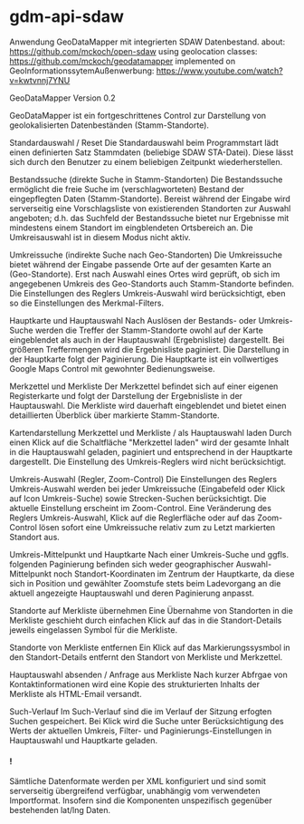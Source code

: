 # gdm-api-sdaw

Anwendung GeoDataMapper mit integrierten SDAW Datenbestand. 
about: https://github.com/mckoch/open-sdaw 
using geolocation classes: https://github.com/mckoch/geodatamapper
implemented on GeoInformationssytemAußenwerbung: https://www.youtube.com/watch?v=kwtvnnj7YNU 

GeoDataMapper 
Version 0.2

GeoDataMapper ist ein fortgeschrittenes Control zur Darstellung von geolokalisierten Datenbeständen (Stamm-Standorte).

Standardauswahl / Reset
Die Standardauswahl beim Programmstart lädt einen definierten Satz Stammdaten (beliebige SDAW STA-Datei). Diese lässt sich durch den Benutzer zu einem beliebigen Zeitpunkt wiederherstellen.

Bestandssuche (direkte Suche in Stamm-Standorten)
Die Bestandssuche ermöglicht die freie Suche im (verschlagworteten) Bestand der eingepflegten Daten (Stamm-Standorte). Bereist während der Eingabe wird serverseitig eine Vorschlagsliste von existierenden Standorten zur Auswahl angeboten; d.h. das Suchfeld der Bestandssuche bietet nur Ergebnisse mit mindestens einem Standort im eingblendeten Ortsbereich an. Die Umkreisauswahl ist in diesem Modus nicht aktiv.

Umkreissuche (indirekte Suche nach Geo-Standorten)
Die Umkreissuche bietet während der Eingabe passende Orte auf der gesamten Karte an (Geo-Standorte).  Erst nach Auswahl eines Ortes wird geprüft, ob sich im angegebenen Umkreis des Geo-Standorts auch Stamm-Standorte befinden. Die Einstellungen des Reglers Umkreis-Auswahl wird berücksichtigt, eben so die Einstellungen des Merkmal-Filters.

Hauptkarte und Hauptauswahl
Nach Auslösen der Bestands- oder Umkreis-Suche werden die Treffer der Stamm-Standorte owohl auf der Karte eingeblendet als auch in der Hauptauswahl (Ergebnisliste) dargestellt. Bei größeren Treffermengen wird die Ergebnisliste paginiert. Die Darstellung in der Hauptkarte folgt der Paginierung. Die Hauptkarte ist ein vollwertiges Google Maps Control mit gewohnter Bedienungsweise.

Merkzettel und Merkliste
Der Merkzettel befindet sich auf einer eigenen Registerkarte und folgt der Darstellung der Ergebnisliste in der Hauptauswahl. Die Merkliste wird dauerhaft eingeblendet und bietet einen detaillierten Überblick über markierte Stamm-Standorte.

Kartendarstellung Merkzettel und Merkliste / als Hauptauswahl laden
Durch einen Klick auf die Schaltfläche "Merkzettel laden" wird der gesamte Inhalt in die Hauptauswahl geladen, paginiert und entsprechend in der Hauptkarte dargestellt. Die Einstellung des Umkreis-Reglers wird nicht berücksichtigt.

Umkreis-Auswahl (Regler, Zoom-Control)
Die Einstellungen des Reglers Umkreis-Auswahl werden bei jeder Umkreissuche (Eingabefeld oder Klick auf Icon Umkreis-Suche) sowie Strecken-Suchen berücksichtigt. Die aktuelle Einstellung erscheint im Zoom-Control. Eine Veränderung des Reglers Umkreis-Auswahl, Klick auf die Reglerfläche oder auf das Zoom-Control lösen sofort eine Umkreissuche relativ zum zu Letzt markierten Standort aus. 

Umkreis-Mittelpunkt und Hauptkarte
Nach einer Umkreis-Suche und ggfls. folgenden Paginierung befinden sich weder geographischer Auswahl-Mittelpunkt noch Standort-Koordinaten im Zentrum der Hauptkarte, da diese sich in Position und gewählter Zoomstufe stets beim Ladevorgang an die aktuell angezeigte Hauptauswahl und deren Paginierung anpasst. 

Standorte auf Merkliste übernehmen
Eine Übernahme von Standorten in die Merkliste geschieht durch einfachen Klick auf das in die Standort-Details jeweils eingelassen Symbol für die Merkliste.

Standorte von Merkliste entfernen
Ein Klick auf das Markierungssysmbol in den Standort-Details entfernt den Standort von Merkliste und Merkzettel.

Hauptauswahl absenden / Anfrage aus Merkliste
Nach kurzer Abfrgae von Kontaktinformationen wird eine Kopie des strukturierten Inhalts der Merkliste als HTML-Email versandt. 

Such-Verlauf
Im Such-Verlauf sind die im Verlauf der Sitzung erfogten Suchen gespeichert. Bei Klick wird die Suche unter Berücksichtigung des Werts der aktuellen Umkreis, Filter- und Paginierungs-Einstellungen in Hauptauswahl und Hauptkarte geladen.

#### !
Sämtliche Datenformate werden per XML konfiguriert und sind somit serverseitig übergreifend verfügbar, unabhängig vom verwendeten Importformat. Insofern sind die Komponenten unspezifisch gegenüber bestehenden lat/lng Daten. 

